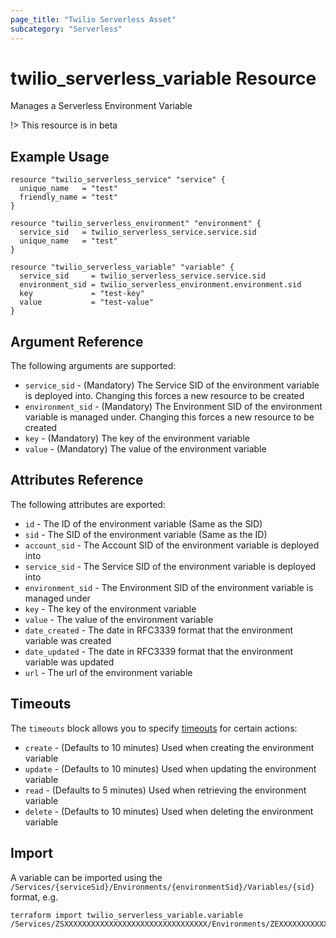 ```yaml
---
page_title: "Twilio Serverless Asset"
subcategory: "Serverless"
---
```


# twilio_serverless_variable Resource

Manages a Serverless Environment Variable

!> This resource is in beta

## Example Usage

```hcl
resource "twilio_serverless_service" "service" {
  unique_name   = "test"
  friendly_name = "test"
}

resource "twilio_serverless_environment" "environment" {
  service_sid   = twilio_serverless_service.service.sid
  unique_name   = "test"
}

resource "twilio_serverless_variable" "variable" {
  service_sid     = twilio_serverless_service.service.sid
  environment_sid = twilio_serverless_environment.environment.sid
  key             = "test-key"
  value           = "test-value"
}
```

## Argument Reference

The following arguments are supported:

- `service_sid` - (Mandatory) The Service SID of the environment variable is deployed into. Changing this forces a new resource to be created
- `environment_sid` - (Mandatory) The Environment SID of the environment variable is managed under. Changing this forces a new resource to be created
- `key` - (Mandatory) The key of the environment variable
- `value` - (Mandatory) The value of the environment variable

## Attributes Reference

The following attributes are exported:

- `id` - The ID of the environment variable (Same as the SID)
- `sid` - The SID of the environment variable (Same as the ID)
- `account_sid` - The Account SID of the environment variable is deployed into
- `service_sid` - The Service SID of the environment variable is deployed into
- `environment_sid` - The Environment SID of the environment variable is managed under
- `key` - The key of the environment variable
- `value` - The value of the environment variable
- `date_created` - The date in RFC3339 format that the environment variable was created
- `date_updated` - The date in RFC3339 format that the environment variable was updated
- `url` - The url of the environment variable

## Timeouts

The `timeouts` block allows you to specify [timeouts](https://www.terraform.io/docs/configuration/resources.html#timeouts) for certain actions:

- `create` - (Defaults to 10 minutes) Used when creating the environment variable
- `update` - (Defaults to 10 minutes) Used when updating the environment variable
- `read` - (Defaults to 5 minutes) Used when retrieving the environment variable
- `delete` - (Defaults to 10 minutes) Used when deleting the environment variable

## Import

A variable can be imported using the `/Services/{serviceSid}/Environments/{environmentSid}/Variables/{sid}` format, e.g.

```shell
terraform import twilio_serverless_variable.variable /Services/ZSXXXXXXXXXXXXXXXXXXXXXXXXXXXXXXXX/Environments/ZEXXXXXXXXXXXXXXXXXXXXXXXXXXXXXXXX/Variables/ZVXXXXXXXXXXXXXXXXXXXXXXXXXXXXXXXX
```
